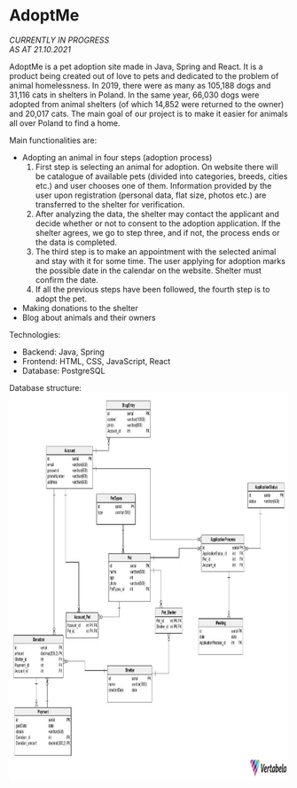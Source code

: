 # AdoptMe

*CURRENTLY IN PROGRESS* <br>
*AS AT 21.10.2021*

AdoptMe is a pet adoption site made in Java, Spring and React.
It is a product being created out of love to pets and dedicated to the problem of animal homelessness. In 2019, there were as many as 105,188 dogs and 31,116 cats in shelters in Poland. In the same year, 66,030 dogs were adopted from animal shelters (of which 14,852 were returned to the owner) and 20,017 cats.
The main goal of our project is to make it easier for animals all over Poland to find a home.

Main functionalities are:
- Adopting an animal in four steps (adoption process)
  1. First step is selecting an animal for adoption. On website there will be catalogue of available pets (divided into categories, breeds, cities etc.) and user chooses one of them. Information provided by the user upon registration (personal data, flat size, photos etc.) are transferred to the shelter for verification.
  2. After analyzing the data, the shelter may contact the applicant and decide whether or not to consent to the adoption application. If the shelter agrees, we go to step three, and if not, the process ends or the data is completed.
  3. The third step is to make an appointment with the selected animal and stay with it for some time. The user applying for adoption marks the possible date in the calendar on the website. Shelter must confirm the date.
  4. If all the previous steps have been followed, the fourth step is to adopt the pet.
- Making donations to the shelter
- Blog about animals and their owners

Technologies:
- Backend: Java, Spring
- Frontend: HTML, CSS, JavaScript, React
- Database: PostgreSQL

Database structure: <br>
<img src="/readme_images/database_structure.jpg" width="900" height="700" />
